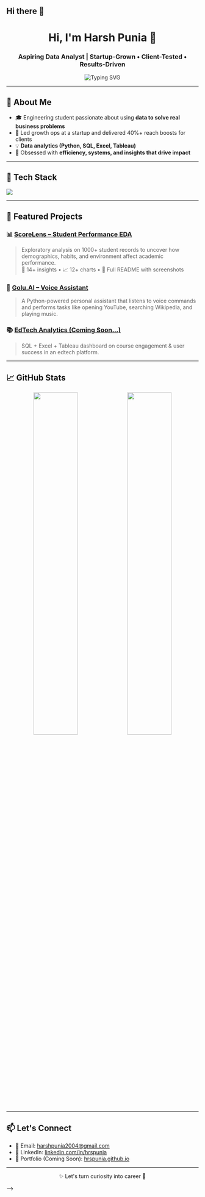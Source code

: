 ## Hi there 👋

<h1 align="center">Hi, I'm Harsh Punia 👋</h1>
<h3 align="center">Aspiring Data Analyst | Startup-Grown • Client-Tested • Results-Driven</h3>

<p align="center">
  <img src="https://readme-typing-svg.demolab.com?font=Fira+Code&pause=1000&center=true&vCenter=true&width=440&lines=Data+is+not+just+numbers+—+it's+direction.;I+turn+data+into+decisions.;Always+learning+%F0%9F%93%9A+|+Always+shipping+%F0%9F%9A%80" alt="Typing SVG" />
</p>

---

## 📜 About Me

- 🎓 Engineering student passionate about using **data to solve real business problems**
- 🚀 Led growth ops at a startup and delivered 40%+ reach boosts for clients  
- 💡 **Data analytics (Python, SQL, Excel, Tableau)**  
- 🧠 Obsessed with **efficiency, systems, and insights that drive impact**

---

## 🧰 Tech Stack

<img src="https://skillicons.dev/icons?i=python,sql,tableau,excel,pandas,numpy,matplotlib,seaborn,git,html,css" />

---

## 🚀 Featured Projects

### 📊 [ScoreLens – Student Performance EDA](https://github.com/hrspunia/ScoreLens)
> Exploratory analysis on 1000+ student records to uncover how demographics, habits, and environment affect academic performance.  
> 🧠 14+ insights • 📈 12+ charts • 📘 Full README with screenshots

### 🧠 [Golu.AI – Voice Assistant](https://github.com/hrspunia/Golu.AI)
> A Python-powered personal assistant that listens to voice commands and performs tasks like opening YouTube, searching Wikipedia, and playing music.

### 📚 [EdTech Analytics (Coming Soon...)](#)
> SQL + Excel + Tableau dashboard on course engagement & user success in an edtech platform.

---

## 📈 GitHub Stats

<p align="center">
  <img width="48%" src="https://github-readme-stats.vercel.app/api?username=hrspunia&show_icons=true&theme=radical" />
  <img width="48%" src="https://github-readme-streak-stats.herokuapp.com/?user=hrspunia&theme=radical" />
</p>

---

## 📫 Let's Connect

- 📧 Email: harshpunia2004@gmail.com  
- 💼 LinkedIn: [linkedin.com/in/hrspunia](https://linkedin.com/in/hrspunia)  
- 📂 Portfolio (Coming Soon): [hrspunia.github.io](https://hrspunia.github.io)

---

<p align="center">✨ Let's turn curiosity into career 🚀</p>

-->
